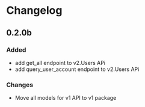 # Changelog

## 0.2.0b

### Added
- add get_all endpoint to v2.Users APi
- add query_user_account endpoint to v2.Users APi
### Changes
 - Move all models for v1 API to v1 package